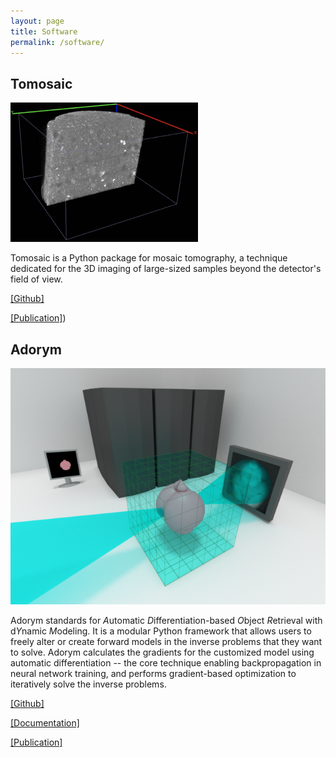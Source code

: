 ```yaml
---
layout: page
title: Software
permalink: /software/
---
```


## Tomosaic
![Tomosaic](https://github.com/mdw771/mdw771.github.io/raw/master/images/research_img_tomosaic.png "Tomosaic")

Tomosaic is a Python package for mosaic tomography, a technique dedicated for the 3D imaging of large-sized
samples beyond the detector's field of view. 

[[Github]](https://github.com/mdw771/tomosaic2.git)

[[Publication]](https://journals.iucr.org/s/issues/2018/05/00/il5010/))

## Adorym

![Beyond DOF](https://github.com/mdw771/mdw771.github.io/raw/master/images/research_img_bdof.png "Beyond DOF")

Adorym standards for *A*utomatic *D*ifferentiation-based *O*bject *R*etrieval with d*Y*namic *M*odeling.
It is a modular Python framework that allows users to freely alter or create forward models in the
inverse problems that they want to solve. Adorym calculates the gradients for the customized model using
automatic differentiation -- the core technique enabling backpropagation in neural network training, 
and performs gradient-based optimization to iteratively solve the inverse problems. 

[[Github]](https://github.com/mdw771/adorym.git)

[[Documentation]](https://adorym.readthedocs.io/en/latest/)

[[Publication]](https://www.osapublishing.org/oe/fulltext.cfm?uri=oe-29-7-10000&id=449265)
